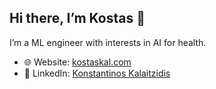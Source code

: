 ## Hi there, I’m Kostas 👋

I’m a ML engineer with interests in AI for health.  
- 🌐 Website: [kostaskal.com](https://kostaskal.com)
- 💼 LinkedIn: [Konstantinos Kalaitzidis]([https://www.linkedin.com](https://www.linkedin.com/in/kostaskalaitzidis/))

<!-- ## Highlights
- 🧪 Master’s thesis (Karolinska Institutet, Meletis Lab): CNNs for behavioural/neural imaging
- 🚀 ADAMMA: Activity to MET classifier
- 🧰 Stack: Python, PyTorch/Sklearn, React/Next.js, GCP/AWS, Docker

## Featured Projects
- 🔬 **BPNN (Behavioural Prediction Neural Network)** — [repo](https://github.com/konkalaitzidis/bpnn)
- 📱 **ADAMMA** — Activity-to-MET mobile prototype — [repo](#)

## Get in touch
- ✉️ Email: yourname [at] domain.com


**konkalaitzidis/konkalaitzidis** is a ✨ _special_ ✨ repository because its `README.md` (this file) appears on your GitHub profile.

Here are some ideas to get you started:

- 🔭 I’m currently working on ...
- 🌱 I’m currently learning ...
- 👯 I’m looking to collaborate on ...
- 🤔 I’m looking for help with ...
- 💬 Ask me about ...
- 📫 How to reach me: ...
- 😄 Pronouns: ...
- ⚡ Fun fact: ...
-->
